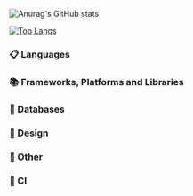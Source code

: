 ![Anurag's GitHub stats](https://github-readme-stats.vercel.app/api?username=sashanau&show_icons=true&theme=chartreuse-dark)

[![Top Langs](https://github-readme-stats.vercel.app/api/top-langs/?username=sashanau)](https://github.com/sashanau/github-readme-stats)

### 📋 Languages

### 📚 Frameworks, Platforms and Libraries

### 💾 Databases

### 🎨 Design

### 🥅 Other

### 🎷 CI
